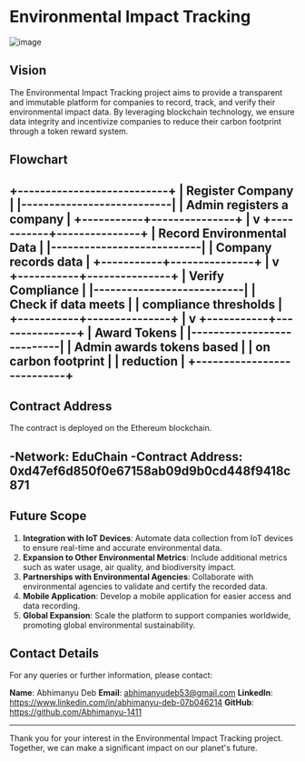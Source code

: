 # Environmental Impact Tracking

![image](https://github.com/user-attachments/assets/34828a96-b84b-4458-8acd-4e4ddd229278)

## Vision
The Environmental Impact Tracking project aims to provide a transparent and immutable platform for companies to record, track, and verify their environmental impact data. By leveraging blockchain technology, we ensure data integrity and incentivize companies to reduce their carbon footprint through a token reward system.

## Flowchart
+---------------------------+
|   Register Company        |
|---------------------------|
| Admin registers a company |
+-----------+---------------+
            |
            v
+-----------+---------------+
| Record Environmental Data |
|---------------------------|
| Company records data      |
+-----------+---------------+
            |
            v
+-----------+---------------+
| Verify Compliance         |
|---------------------------|
| Check if data meets       |
| compliance thresholds     |
+-----------+---------------+
            |
            v
+-----------+---------------+
| Award Tokens              |
|---------------------------|
| Admin awards tokens based |
| on carbon footprint       |
| reduction                 |
+---------------------------+
---

## Contract Address
The contract is deployed on the Ethereum blockchain.

-**Network:** EduChain
-**Contract Address:** 0xd47ef6d850f0e67158ab09d9b0cd448f9418c871
---

## Future Scope
1. **Integration with IoT Devices**: Automate data collection from IoT devices to ensure real-time and accurate environmental data.
2. **Expansion to Other Environmental Metrics**: Include additional metrics such as water usage, air quality, and biodiversity impact.
3. **Partnerships with Environmental Agencies**: Collaborate with environmental agencies to validate and certify the recorded data.
4. **Mobile Application**: Develop a mobile application for easier access and data recording.
5. **Global Expansion**: Scale the platform to support companies worldwide, promoting global environmental sustainability.

## Contact Details
For any queries or further information, please contact:

**Name**: Abhimanyu Deb 
**Email**: abhimanyudeb53@gmail.com
**LinkedIn**: https://www.linkedin.com/in/abhimanyu-deb-07b046214
**GitHub**: https://github.com/Abhimanyu-1411

---

Thank you for your interest in the Environmental Impact Tracking project. Together, we can make a significant impact on our planet's future.
